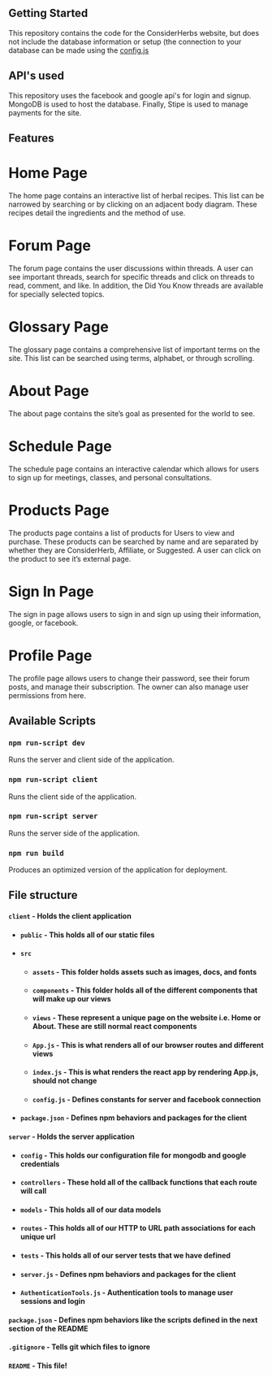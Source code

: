 ## Getting Started
This repository contains the code for the ConsiderHerbs website, but does not include the database information or setup (the connection to your database can be made using the [config.js](server/config/config.js)

## API's used
This repository uses the facebook and google api's for login and signup. MongoDB is used to host the database. Finally, Stipe is used to manage payments for the site.

## Features
# Home Page
The home page contains an interactive list of herbal recipes. This list can be narrowed by searching or by clicking on an adjacent body diagram. These recipes detail the ingredients and the method of use.

# Forum Page
The forum page contains the user discussions within threads. A user can see important threads, search for specific threads and click on threads to read, comment, and like. In addition, the Did You Know threads are available for specially selected topics.

# Glossary Page
The glossary page contains a comprehensive list of important terms on the site. This list can be searched using terms, alphabet, or through scrolling.

# About Page
The about page contains the site’s goal as presented for the world to see.

# Schedule Page
The schedule page contains an interactive calendar which allows for users to sign up for meetings, classes, and personal consultations.

# Products Page
The products page contains a list of products for Users to view and purchase. These products can be searched by name and are separated by whether they are ConsiderHerb, Affiliate, or Suggested. A user can click on the product to see it’s external page.

# Sign In Page
The sign in page allows users to sign in and sign up using their information, google, or facebook.

# Profile Page
The profile page allows users to change their password, see their forum posts, and manage their subscription. The owner can also manage user permissions from here.

## Available Scripts
### `npm run-script dev`
Runs the server and client side of the application.

### `npm run-script client`
Runs the client side of the application.

### `npm run-script server`
Runs the server side of the application.

### `npm run build`
Produces an optimized version of the application for deployment.

## File structure
#### `client` - Holds the client application
- #### `public` - This holds all of our static files
- #### `src`
    - #### `assets` - This folder holds assets such as images, docs, and fonts
    - #### `components` - This folder holds all of the different components that will make up our views
    - #### `views` - These represent a unique page on the website i.e. Home or About. These are still normal react components
    - #### `App.js` - This is what renders all of our browser routes and different views
    - #### `index.js` - This is what renders the react app by rendering App.js, should not change
    - #### `config.js` - Defines constants for server and facebook connection
- #### `package.json` - Defines npm behaviors and packages for the client
#### `server` - Holds the server application
- #### `config` - This holds our configuration file for mongodb and google credentials
- #### `controllers` - These hold all of the callback functions that each route will call
- #### `models` - This holds all of our data models
- #### `routes` - This holds all of our HTTP to URL path associations for each unique url
- #### `tests` - This holds all of our server tests that we have defined
- #### `server.js` - Defines npm behaviors and packages for the client
- #### `AuthenticationTools.js` - Authentication tools to manage user sessions and login
#### `package.json` - Defines npm behaviors like the scripts defined in the next section of the README
#### `.gitignore` - Tells git which files to ignore
#### `README` - This file!
